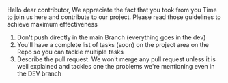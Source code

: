 Hello dear contributor, 
We appreciate the fact that you took from you Time to join us here and contribute to our project. 
Please read those guidelines to achieve maximum effectiveness 

1. Don't push directly in the main Branch (everything goes in the dev)
2. You'll have a complete list of tasks (soon) on the project area on the Repo so you can tackle multiple tasks 
3. Describe the pull request. We won't merge any pull request unless it is well explained and tackles one the problems we're mentioning even in the DEV branch
